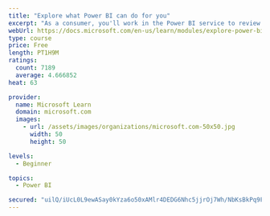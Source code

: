 ```yaml
---
title: "Explore what Power BI can do for you"
excerpt: "As a consumer, you'll work in the Power BI service to review and interact with content that has been shared with you. This module provides the foundational information that you need to work effectively in the Power BI service."
webUrl: https://docs.microsoft.com/en-us/learn/modules/explore-power-bi-service/
type: course
price: Free
length: PT1H9M
ratings:
  count: 7189
  average: 4.666852
heat: 63

provider:
  name: Microsoft Learn
  domain: microsoft.com
  images:
    - url: /assets/images/organizations/microsoft.com-50x50.jpg
      width: 50
      height: 50

levels:
  - Beginner

topics:
  - Power BI

secured: "uilQ/iUcL0L9ewASay0kYza6o50xAMlr4DEDG6Nhc5jjrOj7Wh/NbKsBkPq9FcpNQ0kKFcRC57JjsjYADAodpWMAqRwhhi3xo2uVHdSRGFR0crOiMPra8UP2R0ZjQayZD2qh6YiD5l83xZIzXeD3w1YG/P7nuND/KBTJRNYvVaqRRLQ7+JETMNkFa0R96v5Ze6R+7dKr7DgYCA4dN1NJtaYazyjQfIK6u/Vu5sjGf01F4gxAIBzb76waB5scb+F/mySKsB4jyz2siiWWc910IHnnvrgq67zgjSe9hvJnv2DeXpFihUbPZfJYWeP+FswBMJpa3qf6VIbyd4JDoilB/s+zhTDbn93MDyGNO5X4r/HgrPgCrGert8WeOFsq30/1KhZLTdKf4dMiHciGzyyMRt9L/PHfc9UQvVTS53rAf2c=;fv2F8YNCN20OtrSo4FDdwA=="
---
```


